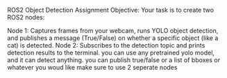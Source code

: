 ROS2 Object Detection Assignment
Objective:
Your task is to create two ROS2 nodes:

Node 1: Captures frames from your webcam, runs YOLO object detection, and publishes a message (True/False) on whether a specific object (like a cat) is detected.
Node 2: Subscribes to the detection topic and prints detection results to the terminal.
you can use any pretrained yolo model, and it can detect anything. you can publish true/false or a list of bboxes or whatever you woud like
make sure to use 2 seperate nodes
